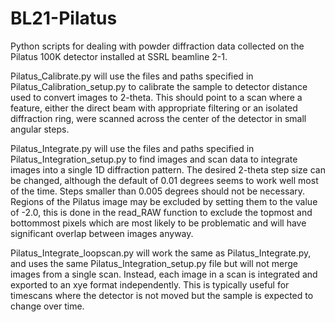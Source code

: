# BL21-Pilatus
Python scripts for dealing with powder diffraction data collected on the Pilatus 100K detector installed at SSRL beamline 2-1.

Pilatus_Calibrate.py will use the files and paths specified in Pilatus_Calibration_setup.py to calibrate the sample to detector distance used to convert images to 2-theta.  This should point to a scan where a feature, either the direct beam with appropriate filtering or an isolated diffraction ring, were scanned across the center of the detector in small angular steps.  

Pilatus_Integrate.py will use the files and paths specified in Pilatus_Integration_setup.py to find images and scan data to integrate images into a single 1D diffraction pattern.  The desired 2-theta step size can be changed, although the default of 0.01 degrees seems to work well most of the time.  Steps smaller than 0.005 degrees should not be necessary.  Regions of the Pilatus image may be excluded by setting them to the value of -2.0, this is done in the read_RAW function to exclude the topmost and bottommost pixels which are most likely to be problematic and will have significant overlap between images anyway.

Pilatus_Integrate_loopscan.py will work the same as Pilatus_Integrate.py, and uses the same Pilatus_Integration_setup.py file but will not merge images from a single scan.  Instead, each image in a scan is integrated and exported to an xye format independently.  This is typically useful for timescans where the detector is not moved but the sample is expected to change over time.
